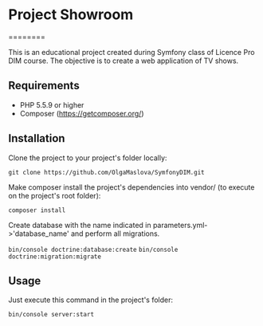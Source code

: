# Project Showroom
========

This is an educational project created during Symfony class of Licence Pro DIM course. The objective is to create a web application of TV shows.

## Requirements
- PHP 5.5.9 or higher
- Composer (https://getcomposer.org/)

## Installation

Clone the project to your project's folder locally:

`git clone https://github.com/OlgaMaslova/SymfonyDIM.git`

Make composer install the project's dependencies into vendor/ (to execute on the project's root folder):

`composer install`

Create database with the name indicated in parameters.yml->'database_name' and perform all migrations.

`bin/console doctrine:database:create`
`bin/console doctrine:migration:migrate`


## Usage

Just execute this command in the project's folder:

`bin/console server:start`
